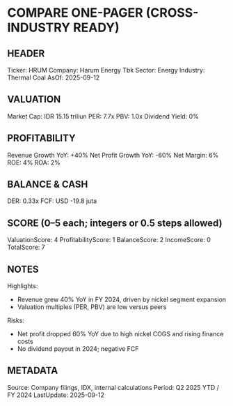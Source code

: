 # COMPARE ONE-PAGER (CROSS-INDUSTRY READY)

## HEADER
Ticker: HRUM
Company: Harum Energy Tbk
Sector: Energy
Industry: Thermal Coal
AsOf: 2025-09-12

## VALUATION
Market Cap: IDR 15.15 triliun
PER: 7.7x
PBV: 1.0x
Dividend Yield: 0%

## PROFITABILITY
Revenue Growth YoY: +40%
Net Profit Growth YoY: -60%
Net Margin: 6%
ROE: 4%
ROA: 2%

## BALANCE & CASH
DER: 0.33x
FCF: USD -19.8 juta

## SCORE (0–5 each; integers or 0.5 steps allowed)
ValuationScore: 4
ProfitabilityScore: 1
BalanceScore: 2
IncomeScore: 0
TotalScore: 7

## NOTES
Highlights:
- Revenue grew 40% YoY in FY 2024, driven by nickel segment expansion
- Valuation multiples (PER, PBV) are low versus peers

Risks:
- Net profit dropped 60% YoY due to high nickel COGS and rising finance costs
- No dividend payout in 2024; negative FCF

## METADATA
Source: Company filings, IDX, internal calculations
Period: Q2 2025 YTD / FY 2024
LastUpdate: 2025-09-12